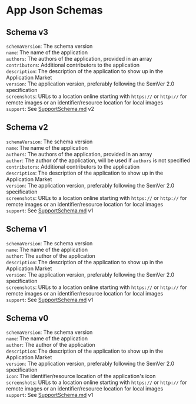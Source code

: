 # App Json Schemas
## Schema v3
`schemaVersion`: The schema version\
`name`: The name of the application\
`authors`: The authors of the application, provided in an array\
`contributors`: Additional contributors to the application\
`description`: The description of the application to show up in the Application Market\
`version`: The application version, preferably following the SemVer 2.0 specification\
`screenshots`: URLs to a location online starting with `https://` or `http://` for remote images or an identifier/resource location for local images\
`support`: See [SupportSchema.md](SupportSchema.md#v2) v2

## Schema v2
`schemaVersion`: The schema version\
`name`: The name of the application\
`authors`: The authors of the application, provided in an array\
`author`: The author of the application, will be used if `authors` is not specified
`contributors`: Additional contributors to the application\
`description`: The description of the application to show up in the Application Market\
`version`: The application version, preferably following the SemVer 2.0 specification\
`screenshots`: URLs to a location online starting with `https://` or `http://` for remote images or an identifier/resource location for local images\
`support`: See [SupportSchema.md](SupportSchema.md#v1) v1

## Schema v1
`schemaVersion`: The schema version\
`name`: The name of the application\
`author`: The author of the application\
`description`: The description of the application to show up in the Application Market\
`version`: The application version, preferably following the SemVer 2.0 specification\
`screenshots`: URLs to a location online starting with `https://` or `http://` for remote images or an identifier/resource location for local images\
`support`: See [SupportSchema.md](SupportSchema.md#v1) v1

## Schema v0
`schemaVersion`: The schema version\
`name`: The name of the application\
`author`: The author of the application\
`description`: The description of the application to show up in the Application Market\
`version`: The application version, preferably following the SemVer 2.0 specification\
`icon`: The identifier/resource location of the application's icon\
`screenshots`: URLs to a location online starting with `https://` or `http://` for remote images or an identifier/resource location for local images\
`support`: See [SupportSchema.md](SupportSchema.md#v1) v1